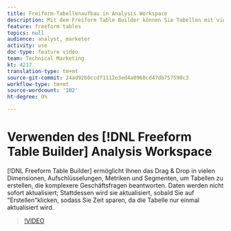 ```yaml
---
title: Freiform-Tabellenaufbau in Analysis Workspace
description: Mit dem Freiform Table Builder können Sie Tabellen mit vielen Dimensionen, Unterteilungen, Metriken und Segmenten per Drag & Drop erstellen, um komplexere Geschäftsfragen zu beantworten. Daten werden nicht sofort aktualisiert; Stattdessen wird sie aktualisiert, sobald Sie auf "Erstellen"klicken, sodass Sie Zeit sparen, da die Tabelle nur einmal aktualisiert wird.
feature: freeform tables
topics: null
audience: analyst, marketer
activity: use
doc-type: feature video
team: Technical Marketing
kt: 4217
translation-type: tm+mt
source-git-commit: 24ad92b0ccdf1112e3ed4a0968cd47db757598c3
workflow-type: tm+mt
source-wordcount: '102'
ht-degree: 0%

---
```



# Verwenden des [!DNL Freeform Table Builder] Analysis Workspace

[!DNL Freeform Table Builder] ermöglicht Ihnen das Drag &amp; Drop in vielen Dimensionen, Aufschlüsselungen, Metriken und Segmenten, um Tabellen zu erstellen, die komplexere Geschäftsfragen beantworten. Daten werden nicht sofort aktualisiert; Stattdessen wird sie aktualisiert, sobald Sie auf &quot;Erstellen&quot;klicken, sodass Sie Zeit sparen, da die Tabelle nur einmal aktualisiert wird.

>[!VIDEO](https://video.tv.adobe.com/v/31318/?quality=12)
